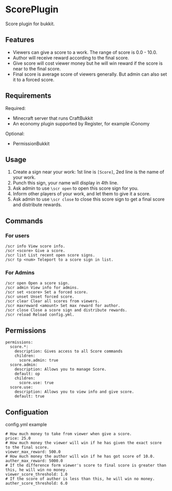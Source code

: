 ScorePlugin
===========

Score plugin for bukkit.


Features
--------

* Viewers can give a score to a work. The range of score is 0.0 - 10.0.
* Author will receive reward according to the final score.
* Give score will cost viewer money but he will win reward if the score is near to the final score.
* Final score is average score of viewers generally. But admin can also set it to a forced score.


Requirements
------------
Required:

* Minecraft server that runs CraftBukkit
* An economy plugin supported by Register, for example iConomy

Optional:

* PermissionBukkit


Usage
-----

1. Create a sign near your work: 1st line is `[Score]`, 2ed line is the name of your work.
2. Punch this sign, your name will display in 4th line.
3. Ask admin to use `\scr open` to open this score sign for you.
4. Inform other players of your work, and let them to give it a score.
5. Ask admin to use `\scr close` to close this score sign to get a final score and distribute rewards.




Commands
--------

### For users

    /scr info View score info.
    /scr <score> Give a score.
    /scr list List recent open score signs.
    /scr tp <num> Teleport to a score sign in list.

### For Admins

    /scr open Open a score sign.
    /scr admin View info for admins.
    /scr set <score> Set a forced score.
    /scr unset Unset forced score.
    /scr clear Clear all scores from viewers.
    /scr maxreward <amount> Set max reward for author.
    /scr close Close a score sign and distribute rewards.
    /scr reload Reload config.yml.


Permissions
-----------

    permissions:
      score.*:
        description: Gives access to all Score commands
        children:
          score.admin: true
      score.admin:
        description: Allows you to manage Score.
        default: op
        children:
          score.use: true
      score.use:
        description: Allows you to view info and give score.
        default: true
 
Configuation
-----------

config.yml example

    # How much money to take from viewer when give a score.
    price: 25.0
    # How much money the viewer will win if he has given the exact score to the final score.
    viewer_max_reward: 500.0
    # How much money the author will win if he has got score of 10.0.
    auther_max_reward: 5000.0
    # If the difference form viewer's score to final score is greater than this, he will win no money.
    viewer_score_threshold: 1.0
    # If the score of auther is less than this, he will win no money.
    auther_score_threshold: 6.0
